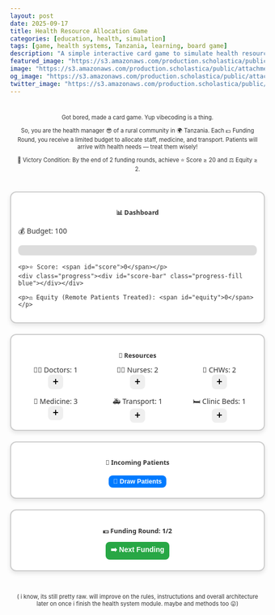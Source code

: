 ```yaml
---
layout: post
date: 2025-09-17
title: Health Resource Allocation Game
categories: [education, health, simulation]
tags: [game, health systems, Tanzania, learning, board game]
description: "A simple interactive card game to simulate health resource allocation in rural communities."
featured_image: "https://s3.amazonaws.com/production.scholastica/public/attachments/54701328-1026-4e09-ad51-2fa8d6a51335/large/figure_1._good_health_nepal_bajrabarahi_integrated_health_clinic__makwanpur_nepal.png"
image: "https://s3.amazonaws.com/production.scholastica/public/attachments/54701328-1026-4e09-ad51-2fa8d6a51335/large/figure_1._good_health_nepal_bajrabarahi_integrated_health_clinic__makwanpur_nepal.png"
og_image: "https://s3.amazonaws.com/production.scholastica/public/attachments/54701328-1026-4e09-ad51-2fa8d6a51335/large/figure_1._good_health_nepal_bajrabarahi_integrated_health_clinic__makwanpur_nepal.png"
twitter_image: "https://s3.amazonaws.com/production.scholastica/public/attachments/54701328-1026-4e09-ad51-2fa8d6a51335/large/figure_1._good_health_nepal_bajrabarahi_integrated_health_clinic__makwanpur_nepal.png"
---
```




<!-- Intro Card -->
<div class="card intro-card">
  <p>
    Got bored, made a card game. Yup vibecoding is a thing.</p>
    <p>So, you are the health manager 😎 of a rural community in 🌍 Tanzania. Each 💵 Funding Round, you receive a limited budget to allocate staff, medicine, and transport. Patients will arrive with health needs — treat them wisely!
  </p>
  <p>
    🎯 Victory Condition: By the end of 2 funding rounds, achieve ⭐ Score ≥ 20 and ⚖️ Equity ≥ 2.
  </p>
</div>
<!-- CSS -->
<style>
.intro-card { 
  text-align:center; 
  font-size:0.8em;
  color: #333; /* default text color */
  padding: 1em;
}

/* Dark/Night mode */
@media (prefers-color-scheme: dark) {
  .intro-card { 
    color: white; /* only change text color in night mode */
  }
}
</style>


<div id="health-game">

  <!-- Dashboard -->
  <div class="card">
    <h2>📊 Dashboard</h2>
    <p>💰 Budget: <span id="budget">100</span></p>
    <div class="progress"><div id="budget-bar" class="progress-fill green"></div></div>

    <p>⭐ Score: <span id="score">0</span></p>
    <div class="progress"><div id="score-bar" class="progress-fill blue"></div></div>

    <p>⚖️ Equity (Remote Patients Treated): <span id="equity">0</span></p>
  </div>

  <!-- Resources -->
  <div class="card">
    <h2>🏥 Resources</h2>
    <div class="grid">
      <div>👨‍⚕️ Doctors: <span id="doctors">1</span><br><button onclick="addResource('doctor')">➕</button></div>
      <div>👩‍⚕️ Nurses: <span id="nurses">2</span><br><button onclick="addResource('nurse')">➕</button></div>
      <div>🏡 CHWs: <span id="chws">2</span><br><button onclick="addResource('chw')">➕</button></div>
      <div>💊 Medicine: <span id="medicine">3</span><br><button onclick="addResource('medicine')">➕</button></div>
      <div>🚑 Transport: <span id="transport">1</span><br><button onclick="addResource('transport')">➕</button></div>
      <div>🛏️ Clinic Beds: <span id="beds">1</span><br><button onclick="addResource('beds')">➕</button></div>
    </div>
  </div>

  <!-- Patients -->
  <div class="card">
    <h2>🧍 Incoming Patients</h2>
    <div id="patients-list" class="flex center"></div>
    <button class="action-btn" onclick="drawPatients()">🎲 Draw Patients</button>
  </div>

  <!-- Funding Rounds -->
  <div class="card">
    <h3>💵 Funding Round: <span id="round">1</span>/2</h3>
    <button class="next-btn" onclick="nextRound()">➡️ Next Funding</button>
  </div>

  <!-- Results -->
  <div id="results" class="card hidden"></div>

</div>

<!-- Styles -->
<style>
#health-game { max-width: 900px; margin: auto; font-family: "Segoe UI", Arial, sans-serif; color: #333; }
#health-game h2, #health-game h3 { font-family: "Segoe UI Emoji", "Segoe UI", sans-serif; text-align: center; font-size: 0.9em; }
.intro-small { font-size: 0.75em; line-height: 1.1em; text-align: center; margin-bottom: 1em; }
#health-game .card { border: 2px solid #ccc; border-radius: 12px; padding: 1em; margin-bottom: 1.5em; background: white; box-shadow: 0 4px 8px rgba(0,0,0,0.1); }
#health-game .flex { display: flex; flex-wrap: wrap; gap: 0.8em; }
#health-game .center { justify-content: center; }
#health-game button { border: none; border-radius: 8px; padding: 0.4em 0.7em; cursor: pointer; font-size: 1em; transition: 0.2s ease-in-out; }
#health-game button:hover { transform: scale(1.1); }
#health-game .action-btn, #health-game .-btn { display: block; margin: 0.5em auto; text-align: center; }
#health-game .action-btn { background: #007bff; color: white; font-weight: bold; font-size: 0.9em; }
#health-game .action-btn:hover { background: #0056b3; }
#health-game .-btn { background: #28a745; color: white; font-weight: bold; font-size: 0.9em; padding: 0.6em 1em; }
#health-game .-btn:hover { background: #1e7e34; }
#health-game .patient-card { border: 2px solid #aaa; border-radius: 10px; padding: 0.7em; width: 100%; max-width: 220px; font-size: 0.9em; box-shadow: 0 3px 6px rgba(0,0,0,0.1); }
#health-game .patient-card.remote { background: #cce5ff; }
#health-game .patient-card.local { background: #e2f0d9; }
#health-game .patient-card button { margin-top: 0.5em; width: 100%; border-radius: 6px; background: #17a2b8; color: white; font-weight: bold; }
#health-game .patient-card button:hover { background: #117a8b; }
#health-game .progress { background: #ddd; border-radius: 8px; height: 20px; width: 100%; margin-bottom: 1em; overflow: hidden; }
#health-game .progress-fill { height: 100%; width: 0%; color: white; text-align: center; font-size: 0.8em; line-height: 20px; transition: width 0.4s ease-in-out; }
#health-game .green { background: #28a745; }
#health-game .blue { background: #007bff; }
#health-game .grid { display: grid; grid-template-columns: repeat(3, 1fr); gap: 1em; text-align: center; }
#health-game .hidden { display: none; }

                    /* Make the Next Funding Round button match Draw Patients styling but green */
.next-btn {
  background: #28a745; /* green */
  color: white;
  font-weight: bold;
  font-size: 0.9em;
  padding: 0.6em 1em;
  border-radius: 8px;
  display: block;
  margin: 0.5em auto;
  text-align: center;
  cursor: pointer;
  transition: 0.2s ease-in-out;
}

.next-btn:hover {
  background: #1e7e34; /* darker green on hover */
}

@media (max-width: 600px) { #health-game .grid { grid-template-columns: repeat(2, 1fr); } #health-game .flex { flex-direction: column; align-items: center; } }
</style>

<!-- Script -->
<script>
let resources = { budget: 100, doctor: 1, nurse: 2, chw: 2, medicine: 3, transport: 1, beds:1 };
let score = 0, equity = 0, round = 1;
const maxRounds = 2;
let currentPatients = [];
let eventTriggered = false;

const patients = [
  { name:"👶 Child with Malaria", requires:{nurse:1, medicine:2}, points:8, remote:true },
  { name:"🤰 Pregnant Woman", requires:{doctor:1, medicine:1, beds:1}, points:10, remote:false },
  { name:"👨 Adult with Hypertension", requires:{nurse:2}, points:6, remote:false },
  { name:"🍚 Malnourished Child", requires:{chw:2}, points:7, remote:true },
  { name:"🧓 Elder with Diabetes", requires:{doctor:1}, points:9, remote:false }
];

const events = [
  { event:"🦟 Malaria Outbreak → +1 extra patient", effect:{extra_patients:1} },
  { event:"💉 Stock Delay → Lose 1 medicine", effect:{lose_medicine:1} },
  { event:"🌦️ Heavy Rains → Transport reduced by 1", effect:{lose_transport:1} }
];

function updateUI(){
  document.getElementById("budget").innerText = resources.budget;
  document.getElementById("doctors").innerText = resources.doctor;
  document.getElementById("nurses").innerText = resources.nurse;
  document.getElementById("chws").innerText = resources.chw;
  document.getElementById("medicine").innerText = resources.medicine;
  document.getElementById("transport").innerText = resources.transport;
  document.getElementById("beds").innerText = resources.beds;
  document.getElementById("score").innerText = score;
  document.getElementById("equity").innerText = equity;
  document.getElementById("round").innerText = round;
  document.getElementById("budget-bar").style.width = Math.min(resources.budget,100) + "%";
  document.getElementById("budget-bar").innerText = resources.budget;
  document.getElementById("score-bar").style.width = Math.min(score*5,100) + "%";
  document.getElementById("score-bar").innerText = score;
}

function addResource(type){
  const cost = 12;
  if(resources.budget >= cost){ 
    resources[type]++; 
    resources.budget -= cost; 
    updateUI(); 
  } else {
    alert("⚠️ Not enough budget to add this resource!");
  }
}

function drawPatients(){
  if(currentPatients.length >= 4) return; // max 4 patients
  const newPatients = [];
  for(let i=0;i<2;i++){
    if(currentPatients.length + newPatients.length >= 4) break;
    newPatients.push(patients[Math.floor(Math.random()*patients.length)]);
  }
  currentPatients = newPatients.concat(currentPatients);
  renderPatients();
}

function renderPatients(){
  const list = document.getElementById("patients-list");
  list.innerHTML = "";
  currentPatients.forEach((p,i)=>{
    const card = document.createElement("div");
    card.className = "patient-card " + (p.remote ? "remote":"local");
    card.innerHTML = `<strong>${p.name}</strong><br>⭐ ${p.points} points <br>
      <button onclick='treatPatient(${i})'>✅ Treat</button>`;
    list.appendChild(card);
  });
}

function treatPatient(index){
  const patient = currentPatients[index];
  let canTreat = true;
  for(let key in patient.requires) {
    if(resources[key] < patient.requires[key]) canTreat=false;
  }
  if(canTreat){
    for(let key in patient.requires) resources[key]-=patient.requires[key];
    score+=patient.points;
    if(patient.remote) equity+=2;
    currentPatients.splice(index,1);
    renderPatients(); updateUI();
  } else {
    alert("⚠️ Not enough resources to treat this patient!");
  }
}

function maybeTriggerEvent(){
  if(eventTriggered || round !== 2) return;
  if(Math.random() < 0.5){
    const evt = events[Math.floor(Math.random()*events.length)];
    alert(`⚡ Event: ${evt.event}`);
    if(evt.effect.lose_medicine) resources.medicine = Math.max(0, resources.medicine-1);
    if(evt.effect.extra_patients) drawPatients();
    if(evt.effect.lose_transport) resources.transport = Math.max(0, resources.transport-1);
    eventTriggered = true;
  }
}

function nextRound(){
  if(round < maxRounds){
    round++; 
    resources.budget += 25;
    maybeTriggerEvent(); // event alert happens here
    drawPatients(); 
    updateUI();
    
    // If this is now the last round, change button text
    if(round === maxRounds){
      const btn = document.querySelector(".next-btn");
      btn.innerText = "📊 Show Results";
    }
  } else {
    endGame();
  }
}



function endGame(){
  document.getElementById("results").classList.remove("hidden");
  const msg = (score>=20 && equity>=2) ?
    `🏆 <strong>You Win!</strong><br>⭐ Score: ${score}<br>⚖️ Equity: ${equity}<br>💵 Funding Rounds Completed: ${round}` :
    `❌ <strong>Game Over</strong><br>⭐ Score: ${score}<br>⚖️ Equity: ${equity}<br>💵 Funding Rounds Completed: ${round}`;
  document.getElementById("results").innerHTML = msg;
}

updateUI();
</script>

<div class="card intro-card">
    <p>
       ( i know, its still pretty raw. will improve on the rules, instructutions and overall  architecture later on once i finish the health system module. maybe and methods too 😜)
    </p>
  </div>
